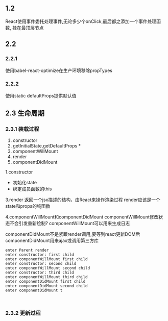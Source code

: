 ## 1.2
React使用事件委托处理事件,无论多少个onClick,最后都之添加一个事件处理函数,
挂在最顶层节点

## 2.2
### 2.2.1
使用babel-react-optimize在生产环境移除propTypes

### 2.2.2
使用static defaultProps提供默认值

## 2.3 生命周期
### 2.3.1 装载过程
1. constructor
2. getInitialState,getDefaultProps *
3. componentWillMount
4. render
5. componentDidMount


1.constructor
 - 初始化state
 - 绑定成员函数的this

3.render
返回一个jsx描述的结构，由React来操作渲染过程
render应该是一个state和props的纯函数

4.componentWillMount和componentDidMount
componentWillMount修改状态不会引发重新绘制?
componentWillMount可以用来生成日志

componentDidMount不是紧跟render调用,要等到react更新DOM后
componentDidMount用来ajax或调用第三方库
```logs
enter Parent render
enter constructor: first child
enter componentWillMount first child
enter constructor: second child
enter componentWillMount second child
enter constructor: third child
enter componentWillMount third child
enter componentDidMount first child
enter componentDidMount second child
enter componentDidMount t



```

### 2.3.2 更新过程


